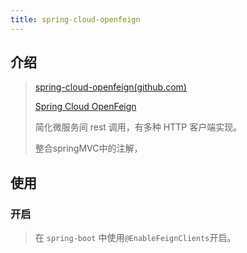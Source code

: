 ```yaml
---
title: spring-cloud-openfeign
---
```


## 介绍

> [spring-cloud-openfeign(github.com)](https://github.com/spring-cloud/spring-cloud-openfeign)
>
> [Spring Cloud OpenFeign](https://docs.spring.io/spring-cloud-openfeign/docs/current/reference/html/)
>
> 简化微服务间 rest 调用，有多种 HTTP 客户端实现。
>
> 整合springMVC中的注解，

## 使用

### 开启

> 在 `spring-boot` 中使用`@EnableFeignClients`开启。
